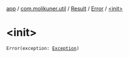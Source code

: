 [app](../../../index.md) / [com.molikuner.util](../../index.md) / [Result](../index.md) / [Error](index.md) / [&lt;init&gt;](./-init-.md)

# &lt;init&gt;

`Error(exception: `[`Exception`](https://developer.android.com/reference/java/lang/Exception.html)`)`
